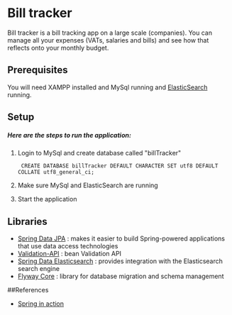 # Bill tracker

Bill tracker is a bill tracking app on a large scale (companies). You can manage all your expenses (VATs, salaries and bills) and see how that reflects onto your monthly budget. 

## Prerequisites

You will need XAMPP installed and MySql running and [ElasticSearch][5] running.

[1]: https://spring.io/projects/spring-data-jpa
[2]: https://mvnrepository.com/artifact/javax.validation/validation-api
[3]: https://spring.io/projects/spring-data-elasticsearch
[4]: https://flywaydb.org/
[5]: https://www.elastic.co/
[6]: https://www.amazon.com/Spring-Action-Covers-4/dp/161729120X

## Setup

##### Here are the steps to run the application: #####

1. Login to MySql and create database called "billTracker"
   
        CREATE DATABASE billTracker DEFAULT CHARACTER SET utf8 DEFAULT COLLATE utf8_general_ci;
2. Make sure MySql and ElasticSearch are running

3. Start the application

    
## Libraries

* [Spring Data JPA][1] : makes it easier to build Spring-powered applications that use data access technologies
* [Validation-API][2] : bean Validation API
* [Spring Data Elasticsearch][3] : provides integration with the Elasticsearch search engine
* [Flyway Core][4] : library for database migration and schema management

    
##References
  * [Spring in action][6]

